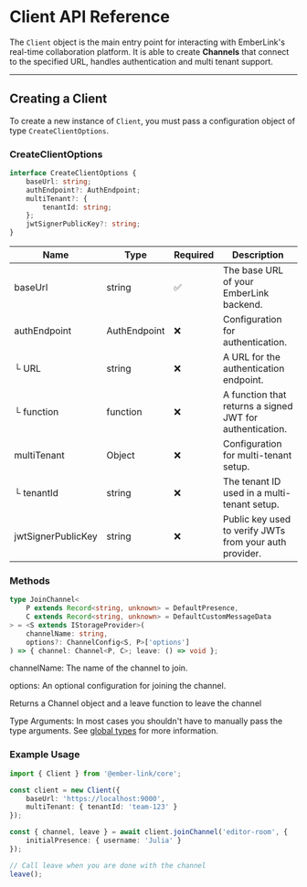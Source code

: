 # **Client** API Reference

The `Client` object is the main entry point for interacting with EmberLink's real-time collaboration platform. It is able to create **Channels** that connect to the specified URL, handles authentication and multi tenant support.

---

## Creating a Client

To create a new instance of `Client`, you must pass a configuration object of type `CreateClientOptions`.

### CreateClientOptions

```typescript
interface CreateClientOptions {
	baseUrl: string;
	authEndpoint?: AuthEndpoint;
	multiTenant?: {
		tenantId: string;
	};
	jwtSignerPublicKey?: string;
}
```

| Name               | Type         | Required | Description                                              |
| ------------------ | ------------ | -------- | -------------------------------------------------------- |
| baseUrl            | string       | ✅       | The base URL of your EmberLink backend.                  |
| authEndpoint       | AuthEndpoint | ❌       | Configuration for authentication.                        |
| └ URL              | string       | ❌       | A URL for the authentication endpoint.                   |
| └ function         | function     | ❌       | A function that returns a signed JWT for authentication. |
| multiTenant        | Object       | ❌       | Configuration for multi-tenant setup.                    |
| └ tenantId         | string       | ❌       | The tenant ID used in a multi-tenant setup.              |
| jwtSignerPublicKey | string       | ❌       | Public key used to verify JWTs from your auth provider.  |

### Methods

```typescript
type JoinChannel<
	P extends Record<string, unknown> = DefaultPresence,
	C extends Record<string, unknown> = DefaultCustomMessageData
> = <S extends IStorageProvider>(
	channelName: string,
	options?: ChannelConfig<S, P>['options']
) => { channel: Channel<P, C>; leave: () => void };
```

channelName: The name of the channel to join.

options: An optional configuration for joining the channel.

Returns a Channel object and a leave function to leave the channel

Type Arguments: In most cases you shouldn't have to manually pass the type arguments. See [global types](/global-types) for more information.

### Example Usage

```typescript
import { Client } from '@ember-link/core';

const client = new Client({
	baseUrl: 'https://localhost:9000',
	multiTenant: { tenantId: 'team-123' }
});

const { channel, leave } = await client.joinChannel('editor-room', {
	initialPresence: { username: 'Julia' }
});

// Call leave when you are done with the channel
leave();
```
